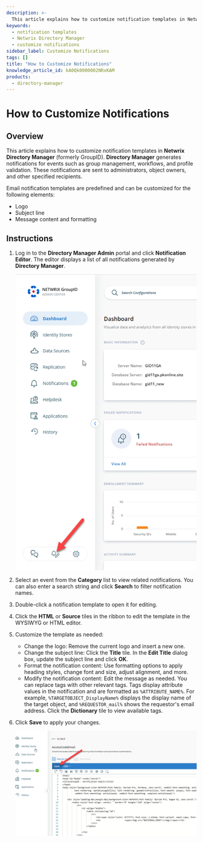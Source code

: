 ```yaml
---
description: >-
  This article explains how to customize notification templates in Netwrix Directory Manager, including modifying logos, subject lines, and message content.
keywords:
  - notification templates
  - Netwrix Directory Manager
  - customize notifications
sidebar_label: Customize Notifications
tags: []
title: "How to Customize Notifications"
knowledge_article_id: kA0Qk0000002NRxKAM
products:
  - directory-manager
---
```


# How to Customize Notifications

## Overview

This article explains how to customize notification templates in **Netwrix Directory Manager** (formerly GroupID). **Directory Manager** generates notifications for events such as group management, workflows, and profile validation. These notifications are sent to administrators, object owners, and other specified recipients.

Email notification templates are predefined and can be customized for the following elements:

- Logo
- Subject line
- Message content and formatting

## Instructions

1. Log in to the **Directory Manager Admin** portal and click **Notification Editor**. The editor displays a list of all notifications generated by **Directory Manager**.

   ![Notification Editor in Directory Manager Admin portal](./images/servlet_image_ec5344a64c08.png)

2. Select an event from the **Category** list to view related notifications. You can also enter a search string and click **Search** to filter notification names.

3. Double-click a notification template to open it for editing.

4. Click the **HTML** or **Source** tiles in the ribbon to edit the template in the WYSIWYG or HTML editor.

5. Customize the template as needed:

   - Change the logo: Remove the current logo and insert a new one.
   - Change the subject line: Click the **Title** tile. In the **Edit Title** dialog box, update the subject line and click **OK**.
   - Format the notification content: Use formatting options to apply heading styles, change font and size, adjust alignment, and more.
   - Modify the notification content: Edit the message as needed. You can replace tags with other relevant tags. Tags display attribute values in the notification and are formatted as ` %ATTRIBUTE_NAME% `. For example, ` %TARGETOBJECT_DisplayName% ` displays the display name of the target object, and ` %REQUESTOR_mail% ` shows the requestor's email address. Click the **Dictionary** tile to view available tags.

6. Click **Save** to apply your changes.

   ![Editing and saving a notification template in Directory Manager](./images/servlet_image_db2c962d57bb.png)